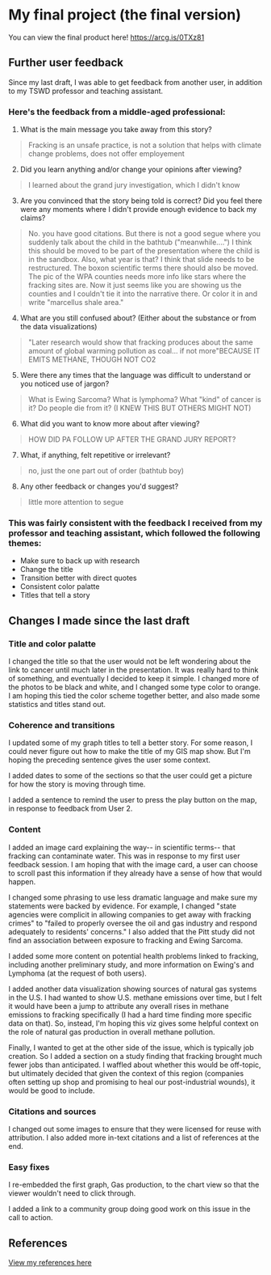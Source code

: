 # My final project (the final version)

You can view the final product here! https://arcg.is/0TXz81

## Further user feedback

Since my last draft, I was able to get feedback from another user, in addition to my TSWD professor and teaching assistant. 

### Here's the feedback from a middle-aged professional:

1. What is the main message you take away from this story?

> Fracking is an unsafe practice, is not a solution that helps with climate change problems, does not offer employement

2. Did you learn anything and/or change your opinions after viewing?

>I learned about the grand jury investigation, which I didn't know

3. Are you convinced that the story being told is correct? Did you feel there were any moments where I didn't provide enough evidence to back my claims?

>No. you have good citations. But there is not a good segue where you suddenly talk about the child in the bathtub ("meanwhile....") I think this should be moved to be part of the presentation where the child is in the sandbox. Also, what year is that? I think that slide needs to be restructured. The boxon scientific terms there should also be moved. The pic of the WPA counties needs more info like stars where the fracking sites are. Now it just seems like you are showing us the counties and I couldn't tie it into the narrative there. Or color it in and write "marcellus shale area."

4. What are you still confused about? (Either about the substance or from the data visualizations)

>"Later research would show that fracking produces about the same amount of global warming pollution as coal... if not more"BECAUSE IT EMITS METHANE, THOUGH NOT CO2

5. Were there any times that the language was difficult to understand or you noticed use of jargon?

>What is Ewing Sarcoma? What is lymphoma? What "kind" of cancer is it? Do people die from it? (I KNEW THIS BUT OTHERS MIGHT NOT)

6. What did you want to know more about after viewing?

>HOW DID PA FOLLOW UP AFTER THE GRAND JURY REPORT?

7. What, if anything, felt repetitive or irrelevant?

>no, just the one part out of order (bathtub boy)

8. Any other feedback or changes you'd suggest?

>little more attention to segue

### This was fairly consistent with the feedback I received from my professor and teaching assistant, which followed the following themes:

- Make sure to back up with research
- Change the title
- Transition better with direct quotes
- Consistent color palatte
- Titles that tell a story

## Changes I made since the last draft

### Title and color palatte

I changed the title so that the user would not be left wondering about the link to cancer until much later in the presentation. It was really hard to think of something, and eventually I decided to keep it simple. I changed more of the photos to be black and white, and I changed some type color to orange. I am hoping this tied the color scheme together better, and also made some statistics and titles stand out.

### Coherence and transitions

I updated some of my graph titles to tell a better story. For some reason, I could never figure out how to make the title of my GIS map show. But I'm hoping the preceding sentence gives the user some context.

I added dates to some of the sections so that the user could get a picture for how the story is moving through time.

I added a sentence to remind the user to press the play button on the map, in response to feedback from User 2.

### Content

I added an image card explaining the way-- in scientific terms-- that fracking can contaminate water. This was in response to my first user feedback session. I am hoping that with the image card, a user can choose to scroll past this information if they already have a sense of how that would happen.

I changed some phrasing to use less dramatic language and make sure my statements were backed by evidence. For example, I changed "state agencies were complicit in allowing companies to get away with fracking crimes" to "failed to properly oversee the oil and gas industry and respond adequately to residents' concerns." I also added that the Pitt study did not find an association between exposure to fracking and Ewing Sarcoma.

I added some more content on potential health problems linked to fracking, including another preliminary study, and more information on Ewing's and Lymphoma (at the request of both users).

I added another data visualization showing sources of natural gas systems in the U.S. I had wanted to show U.S. methane emissions over time, but I felt it would have been a jump to attribute any overall rises in methane emissions to fracking specifically (I had a hard time finding more specific data on that). So, instead, I'm hoping this viz gives some helpful context on the role of natural gas production in overall methane pollution.

Finally, I wanted to get at the other side of the issue, which is typically job creation. So I added a section on a study finding that fracking brought much fewer jobs than anticipated. I waffled about whether this would be off-topic, but ultimately decided that given the context of this region (companies often setting up shop and promising to heal our post-industrial wounds), it would be good to include.

### Citations and sources

I changed out some images to ensure that they were licensed for reuse with attribution. I also added more in-text citations and a list of references at the end.

### Easy fixes

I re-embedded the first graph, Gas production, to the chart view so that the viewer wouldn't need to click through.

I added a link to a community group doing good work on this issue in the call to action.

## References

[View my references here](https://docs.google.com/document/d/1JzYLWQVs7I_mjB44ydBzXQZD4fNwFrrZ/edit?usp=sharing&ouid=107682767264357825606&rtpof=true&sd=true)



